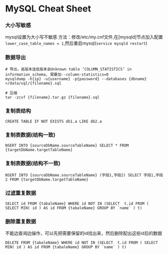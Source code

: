 # MySQL Cheat Sheet

### 大小写敏感
mysql设置为大小写不敏感 
方法：修改/etc/my.cnf文件,在[mysqld]节点加入配置`lower_case_table_names = 1`,然后重启mysql(`service mysqld restart`)

### 数据导出
```shell
# 导出，高版本连低版本会Unknown table ‘COLUMN_STATISTICS‘ in information_schema, 需要加--column-statistics=0 
mysqldump -h{ip} -u{username} -p{password} --databases {dbname} >/data/sql/{filename}.sql

# 压缩
tar -zcvf {filename}.tar.gz {filename}.sql
```

### 复制表结构
```mysql
CREATE TABLE IF NOT EXISTS db1.a LIKE db2.a
```

### 复制表数据(结构一致)
```mysql
NSERT INTO {sourceDbName.sourceTableName} SELECT * FROM {targetDbName.targetTableName}
```

### 复制表数据(结构不一致)
```mysql
NSERT INTO {sourceDbName.sourceTableName} (字段1,字段2) SELECT 字段1,字段2 FROM {targetDbName.targetTableName}
```

### 过滤重复数据
```mysql
SELECT id FROM {tabaleName} WHERE id NOT IN (SELECT  t.id FROM ( SELECT MIN( id ) AS id FROM {tabaleName} GROUP BY `name` ) t)
```

### 删除重复数据
不能边查询边操作，可以先把需要保留的id找出来，然后删除配出这些id后的数据
```mysql
DELETE FROM {tabaleName} WHERE id NOT IN (SELECT  t.id FROM ( SELECT MIN( id ) AS id FROM {tabaleName} GROUP BY `name` ) t)
```
